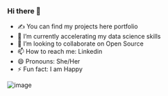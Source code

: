 ### Hi there 👋


- ✍ You can find my projects here portfolio
- 🌱 I’m currently accelerating my data science skills
- 👯 I’m looking to collaborate on Open Source
- 📫 How to reach me: Linkedin
- 😄 Pronouns: She/Her
- ⚡ Fun fact: I am Happy


![image](https://user-images.githubusercontent.com/62126409/174423658-caaba815-d395-4c38-b455-11ed6aa2c81c.png)
